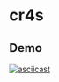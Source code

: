 # cr4s

## Demo
[![asciicast](https://asciinema.org/a/PxKLQyGt9Lu3TReFKerDOmZQG.svg)](https://asciinema.org/a/PxKLQyGt9Lu3TReFKerDOmZQG)
